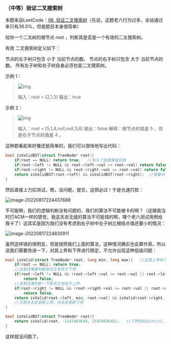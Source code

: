 ### （中等）验证二叉搜索树

本题来自LeetCode：[98. 验证二叉搜索树](https://leetcode.cn/problems/validate-binary-search-tree/)（先说，这题老六行为过多，全站通过率只有36.5%，但是题目本身很简单）

给你一个二叉树的根节点 root ，判断其是否是一个有效的二叉搜索树。

有效 二叉搜索树定义如下：

节点的左子树只包含 小于 当前节点的数。
节点的右子树只包含 大于 当前节点的数。
所有左子树和右子树自身必须也是二叉搜索树。

示例 1：

> ![img](https://assets.leetcode.com/uploads/2020/12/01/tree1.jpg)
>
> 输入：root = [2,1,3]
> 输出：true

示例 2：

> ![img](https://assets.leetcode.com/uploads/2020/12/01/tree2.jpg)
>
> 输入：root = [5,1,4,null,null,3,6]
> 输出：false
> 解释：根节点的值是 5 ，但是右子节点的值是 4 。

这种题看起来好像还挺简单的，我们可以很快地写出代码：

```c
bool isValidBST(struct TreeNode* root){
    if(root == NULL) return true;   //到头了就直接返回真
    if(root->left != NULL && root->left->val >= root->val) return false;  //如果左边不是空，并且左边还比当前结点值小的话，那肯定不是了
    if(root->right != NULL && root->right->val <= root->val) return false;  //同上
    return isValidBST(root->left) && isValidBST(root->right);  //接着向下走继续判断左右两边子树，必须同时为真才是真
}
```

然后直接上力扣测试，嗯，没问题，提交，这把必过！于是光速打脸：

![image-20220817224437688](https://s2.loli.net/2022/08/17/EQdvDtlnSgU7kWC.png)

不可能啊，我们的逻辑判断没有问题的，我们的算法不可能被卡的啊？（这跟我当时打ACM一样的感觉，我这天衣无缝的算法不可能错的啊，哪个老六测试用例给我卡了）这其实是因为我们没有考虑到右子树中左子树比根结点值还要小的情况：

![image-20220817224830911](https://s2.loli.net/2022/08/17/AjU1G2nXytRCKoW.png)

虽然这样错的很明显，但是按照我们上面的算法，这种情况确实也会算作真。所以说我们需要改进一下，对其上界和下界进行限定，不允许出现这种低级问题：

```c
bool isValid(struct TreeNode* root, long min, long max){   //这里上界和下界用long表示，因为它的范围给到整个int，真是个老六
    if(root == NULL) return true;
    //这里还需要判断是否正常高于下界
    if(root->left != NULL && (root->left->val >= root->val || root->left->val <= min))
        return false;
    //这里还需判断一下是否正常低于上界
    if(root->right != NULL && (root->right->val <= root->val || root->right->val >= max))
        return false;
    return isValid(root->left, min, root->val) && isValid(root->right, root->val, max);
    //注意往左走更新上界，往右走更新下界
}

bool isValidBST(struct TreeNode* root){
    return isValid(root, -2147483649, 2147483648);   //下界刚好比int少1，上界刚好比int多1
}
```

这样就没问题了。
